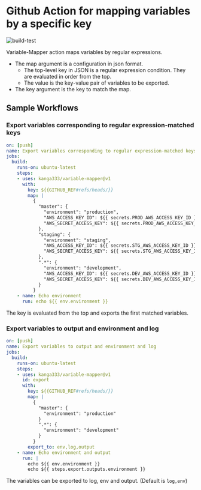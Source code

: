 # Github Action for mapping variables by a specific key

![build-test](https://github.com/kanga333/variable-mapper/workflows/build-test/badge.svg)

Variable-Mapper action maps variables by regular expressions.

- The map argument is a configuration in json format.
  - The top-level key in JSON is a regular expression condition. They are evaluated in order from the top.
  - The value is the key-value pair of variables to be exported.
- The key argument is the key to match the map.

## Sample Workflows

### Export variables corresponding to regular expression-matched keys

```yaml
on: [push]
name: Export variables corresponding to regular expression-matched keys
jobs:
  build:
    runs-on: ubuntu-latest
    steps:
    - uses: kanga333/variable-mapper@v1 
      with:
        key: ${{GITHUB_REF#refs/heads/}}
        map: |
          {
            "master": {
              "environment": "production",
              "AWS_ACCESS_KEY_ID": ${{ secrets.PROD_AWS_ACCESS_KEY_ID }},
              "AWS_SECRET_ACCESS_KEY": ${{ secrets.PROD_AWS_ACCESS_KEY_ID }}
            },
            "staging": {
              "environment": "staging",
              "AWS_ACCESS_KEY_ID": ${{ secrets.STG_AWS_ACCESS_KEY_ID }},
              "AWS_SECRET_ACCESS_KEY": ${{ secrets.STG_AWS_ACCESS_KEY_ID }}
            },
            ".*": {
              "environment": "development",
              "AWS_ACCESS_KEY_ID": ${{ secrets.DEV_AWS_ACCESS_KEY_ID }},
              "AWS_SECRET_ACCESS_KEY": ${{ secrets.DEV_AWS_ACCESS_KEY_ID }}
            }
          }
    - name: Echo environment
      run: echo ${{ env.environment }}
```

The key is evaluated from the top and exports the first matched variables.

### Export variables to output and environment and log

```yaml
on: [push]
name: Export variables to output and environment and log
jobs:
  build:
    runs-on: ubuntu-latest
    steps:
    - uses: kanga333/variable-mapper@v1 
      id: export
      with:
        key: ${{GITHUB_REF#refs/heads/}}
        map: |
          {
            "master": {
              "environment": "production"
            }
            ".*": {
              "environment": "development"
            }
          }
        export_to: env,log,output
    - name: Echo environment and output
      run: |
        echo ${{ env.environment }}
        echo ${{ steps.export.outputs.environment }}
```

The variables can be exported to log, env and output. (Default is `log,env`)
